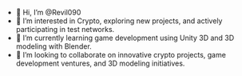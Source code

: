- 👋 Hi, I’m @Revil090
- 👀 I’m interested in Crypto, exploring new projects, and actively participating in test networks.
- 🌱 I’m currently learning game development using Unity 3D and 3D modeling with Blender.
- 💞️ I’m looking to collaborate on innovative crypto projects, game development ventures, and 3D modeling initiatives.
